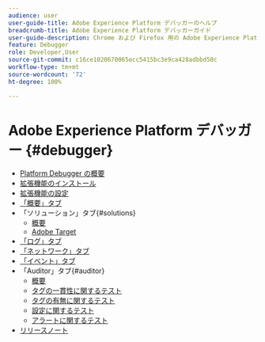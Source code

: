 ```yaml
---
audience: user
user-guide-title: Adobe Experience Platform デバッガーのヘルプ
breadcrumb-title: Adobe Experience Platform デバッガーガイド
user-guide-description: Chrome および Firefox 用の Adobe Experience Platform Debugger を使用して、Experience Platform の実装に関する問題を web ページで調べます。
feature: Debugger
role: Developer,User
source-git-commit: c16ce1020670065ecc5415bc3e9ca428adbbd50c
workflow-type: tm+mt
source-wordcount: '72'
ht-degree: 100%

---
```



# Adobe Experience Platform デバッガー {#debugger}

* [Platform Debugger の概要](./home.md)
* [拡張機能のインストール](./install-debugger.md)
* [拡張機能の設定](./configure-debugger.md)
* [「概要」タブ](./summary.md)
* 「ソリューション」タブ{#solutions}
   * [概要](./solutions/overview.md)
   * [Adobe Target](./solutions/target.md)
* [「ログ」タブ](./logs.md)
* [「ネットワーク」タブ](./network.md)
* [「イベント」タブ](./events.md)
* 「Auditor」タブ{#auditor}
   * [概要](./auditor/overview.md)
   * [タグの一貫性に関するテスト](./auditor/tag-consistency.md)
   * [タグの有無に関するテスト](./auditor/tag-presence.md)
   * [設定に関するテスト](./auditor/configuration.md)
   * [アラートに関するテスト](./auditor/alerts.md)
* [リリースノート](./release-notes.md)
